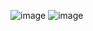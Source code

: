 ![image](https://github.com/user-attachments/assets/10110d17-f92d-486a-b952-9cecf36ef063)
![image](https://github.com/user-attachments/assets/368604e8-2cab-4195-8144-b612d4ec5144)


